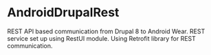 # AndroidDrupalRest

REST API based communication from Drupal 8 to Android Wear. 
REST service set up using RestUI module.
Using Retrofit library for REST communication.
